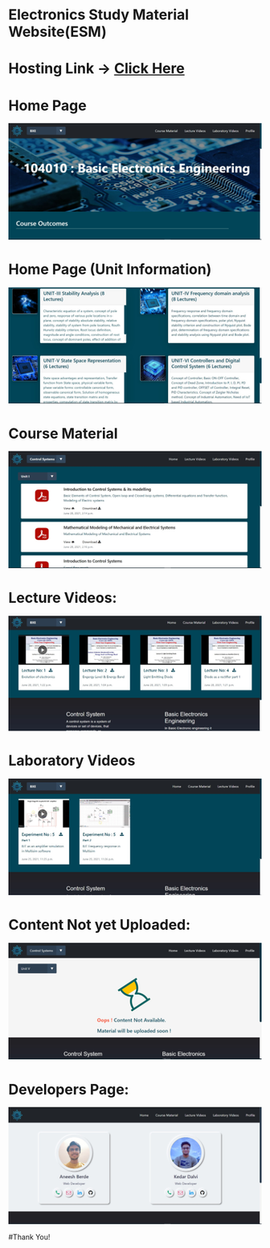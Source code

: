    # Electronics Study Material Website(ESM)

# Hosting Link -> [Click Here](https://electronicsstudymaterial.herokuapp.com/)

# Home Page 

![](Project_Screenshots/homepage.jpg) 


# Home Page (Unit Information)

![](Project_Screenshots/homepageunits.jpg) 

# Course Material 

![](Project_Screenshots/coursematerial.jpg) 

# Lecture Videos:

![](Project_Screenshots/Lecture_Videos.jpg) 

# Laboratory Videos

![](Project_Screenshots/laboratory_videos.jpg) 

# Content Not yet Uploaded: 

![](Project_Screenshots/content_yet_to_be_uploaded.jpg) 

# Developers Page:

![](Project_Screenshots/developers.jpg) 

#Thank You!
